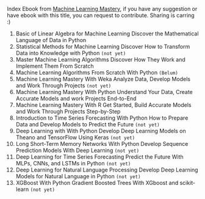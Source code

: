 Index Ebook from [Machine Learning Mastery](https://machinelearningmastery.com), if you have any suggestion or have ebook with this title, you can request to contribute. Sharing is carring :)

1. Basic of Linear Algebra for Machine Learning
Discover the Mathematical Language of Data in Python 
2. Statistical Methods for Machine Learning
Discover How to Transform Data into Knowledge with Python `(not yet)`
3. Master Machine Learning Algorithms
Discover How They Work and Implement Them From Scratch
4. Machine Learning Algorithms From Scratch
With Python `(Belum)`
5. Machine Learning Mastery With Weka
Analyze Data, Develop Models and Work Through Projects `(not yet)`
6. Machine Learning Mastery With Python
Understand Your Data, Create Accurate Models and work Projects End-to-End
7. Machine Learning Mastery With R
Get Started, Build Accurate Models and Work Through Projects Step-by-Step
8. Introduction to Time Series Forecasting With Python
How to Prepare Data and Develop Models to Predict the Future `(not yet)`
9. Deep Learning with With Python
Develop Deep Learning Models on Theano and TensorFlow Using Keras `(not yet)`
10. Long Short-Term Memory Networks With Python
Develop Sequence Prediction Models With Deep Learning `(not yet)`
11. Deep Learning for Time Series Forecasting
Predict the Future With MLPs, CNNs, and LSTMs in Python `(not yet)`
12. Deep Learning for Natural Language Processing
Develop Deep Learning Models for Natural Language in Python `(not yet)`
13. XGBoost With Python
Gradient Boosted Trees With XGboost and scikit-learn `(not yet)`
